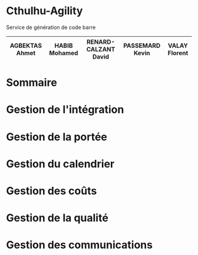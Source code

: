 # Cthulhu-Agility
Service de génération de code barre

| AGBEKTAS Ahmet | HABIB Mohamed | RENARD-CALZANT David | PASSEMARD Kevin | VALAY Florent |
|:-:|:-:|:-:|:-:|:-:|

# Sommaire



# Gestion de l'intégration

# Gestion de la portée

# Gestion du calendrier

# Gestion des coûts

# Gestion de la qualité

# Gestion des communications